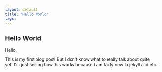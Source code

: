 ```yaml
---
layout: default
title: "Hello World"
tags: 
---
```


## Hello World

Hello,

This is my first blog post! But I don't know what to really talk about quite yet.
I'm just seeing how this works because I am fairly new to jekyll and etc. 